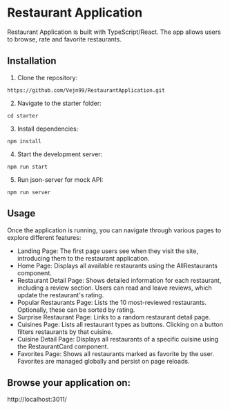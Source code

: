 # Restaurant Application

Restaurant Application is built with TypeScript/React. The app allows users to browse, rate and favorite restaurants.

## Installation

1. Clone the repository:
```
https://github.com/Vejn99/RestaurantApplication.git
```

2. Navigate to the starter folder:
```
cd starter
```

3. Install dependencies:

```
npm install
```

4. Start the development server:

```
npm run start
```

5. Run json-server for mock API:

```
npm run server
```

## Usage

Once the application is running, you can navigate through various pages to explore different features:

* Landing Page: The first page users see when they visit the site, introducing them to the restaurant application.
* Home Page: Displays all available restaurants using the AllRestaurants component.
* Restaurant Detail Page: Shows detailed information for each restaurant, including a review section. Users can read and leave reviews, which update the restaurant's rating.
* Popular Restaurants Page: Lists the 10 most-reviewed restaurants. Optionally, these can be sorted by rating.
* Surprise Restaurant Page: Links to a random restaurant detail page.
* Cuisines Page: Lists all restaurant types as buttons. Clicking on a button filters restaurants by that cuisine.
* Cuisine Detail Page: Displays all restaurants of a specific cuisine using the RestaurantCard component.
* Favorites Page: Shows all restaurants marked as favorite by the user. Favorites are managed globally and persist on page reloads.

## Browse your application on:
http://localhost:3011/
